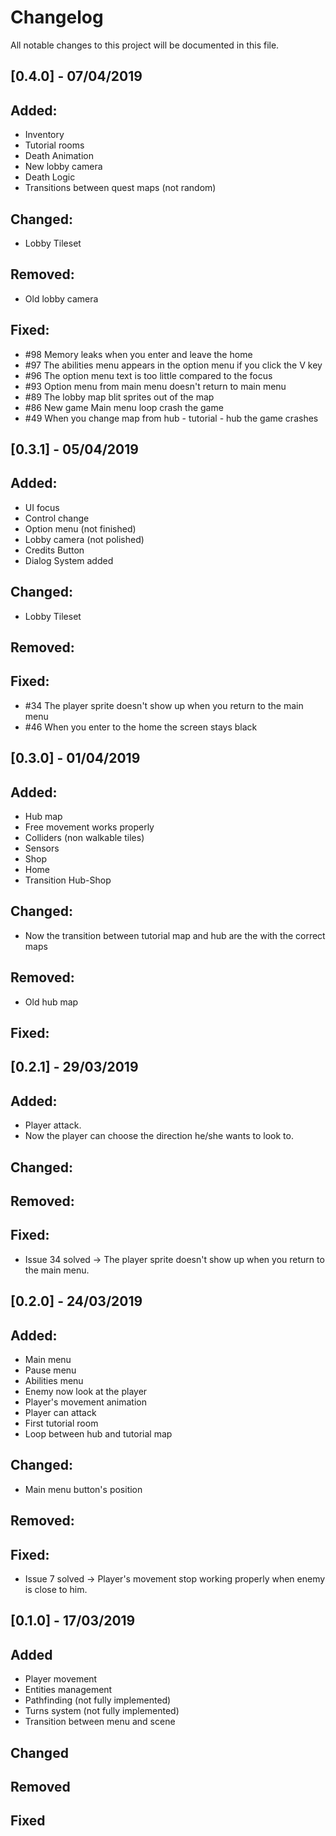 # Changelog


All notable changes to this project will be documented in this file.

## [0.4.0] - 07/04/2019

Added: 
--------

- Inventory
- Tutorial rooms
- Death Animation
- New lobby camera
- Death Logic
- Transitions between quest maps (not random)

Changed:
--------

- Lobby Tileset

Removed: 
--------

- Old lobby camera

Fixed: 
--------

- #98 Memory leaks when you enter and leave the home
- #97 The abilities menu appears in the option menu if you click the V key
- #96 The option menu text is too little compared to the focus
- #93 Option menu from main menu doesn't return to main menu
- #89 The lobby map blit sprites out of the map
- #86 New game Main menu loop crash the game
- #49 When you change map from hub - tutorial - hub the game crashes

## [0.3.1] - 05/04/2019

Added: 
--------

- UI focus
- Control change
- Option menu (not finished)
- Lobby camera (not polished)
- Credits Button
- Dialog System added

Changed:
--------

- Lobby Tileset


Removed: 
--------


Fixed: 
--------

- #34 The player sprite doesn't show up when you return to the main menu
- #46 When you enter to the home the screen stays black


## [0.3.0] - 01/04/2019

Added: 
--------

- Hub map
- Free movement works properly
- Colliders (non walkable tiles)
- Sensors
- Shop
- Home
- Transition Hub-Shop



Changed:
--------

- Now the transition between tutorial map and hub are the with the correct maps

Removed: 
--------

- Old hub map

Fixed: 
--------


## [0.2.1] - 29/03/2019

Added: 
--------

- Player attack.
- Now the player can choose the direction he/she wants to look to.


Changed:
--------


Removed: 
--------

Fixed: 
--------

- Issue 34 solved -> The player sprite doesn't show up when you return to the main menu.


## [0.2.0] - 24/03/2019

Added: 
--------

- Main menu
- Pause menu
- Abilities menu
- Enemy now look at the player
- Player's movement animation
- Player can attack
- First tutorial room
- Loop between hub and tutorial map

Changed:
--------

- Main menu button's position

Removed: 
--------

Fixed: 
--------

- Issue 7 solved -> Player's movement stop working properly when enemy is close to him.


## [0.1.0] - 17/03/2019

Added
 -----------
- Player movement 
- Entities management
- Pathfinding (not fully implemented)
- Turns system (not fully implemented)
- Transition between menu and scene

Changed
--------


Removed
--------


Fixed
--------

